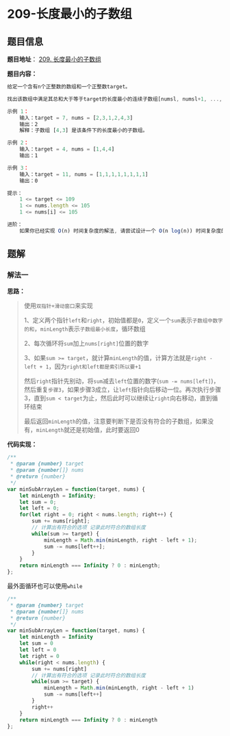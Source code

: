 # 209-长度最小的子数组

## 题目信息

**题目地址**： [209. 长度最小的子数组](https://leetcode.cn/problems/minimum-size-subarray-sum/description/)

**题目内容：**

```javascript
给定一个含有n个正整数的数组和一个正整数target。

找出该数组中满足其总和大于等于target的长度最小的连续子数组[numsl, numsl+1, ..., numsr-1, numsr]，并返回其长度。如果不存在符合条件的子数组，返回0。

示例 1：
    输入：target = 7, nums = [2,3,1,2,4,3]
    输出：2
    解释：子数组 [4,3] 是该条件下的长度最小的子数组。

示例 2：
    输入：target = 4, nums = [1,4,4]
    输出：1

示例 3：
    输入：target = 11, nums = [1,1,1,1,1,1,1,1]
    输出：0

提示：
    1 <= target <= 109
    1 <= nums.length <= 105
    1 <= nums[i] <= 105

进阶：
    如果你已经实现 O(n) 时间复杂度的解法, 请尝试设计一个 O(n log(n)) 时间复杂度的解法。
```

## 题解

### 解法一

**思路：**

> 使用`双指针+滑动窗口`来实现
> 
> 1、定义两个指针`left`和`right`，初始值都是`0`，定义一个`sum`表示`子数组中数字的和`，`minLength`表示`子数组最小长度`，循环数组
> 
> 2、每次循环将`sum`加上`nums[right]`位置的数字
> 
> 3、如果`sum >= target`，就计算`minLength`的值，计算方法就是`right - left + 1`，因为`right和left都是索引所以要+1`
> 
> 然后`right`指针先别动，将`sum`减去`left`位置的数字(`sum -= nums[left]`)，然后重复`步骤3`，如果步骤3成立，让`left`指针向后移动一位。再次执行步骤3，直到`sum < target`为止，然后此时可以继续让`right`向右移动，直到循环结束
> 
> 最后返回`minLength`的值，注意要判断下是否没有符合的子数组，如果没有，`minLength`就还是初始值，此时要返回0

**代码实现：**

```javascript
/**
 * @param {number} target
 * @param {number[]} nums
 * @return {number}
 */
var minSubArrayLen = function(target, nums) {
    let minLength = Infinity;
    let sum = 0;
    let left = 0;
    for(let right = 0; right < nums.length; right++) {
        sum += nums[right];
        // 计算出有符合的选项 记录此时符合的数组长度
        while(sum >= target) {
            minLength = Math.min(minLength, right - left + 1);
            sum -= nums[left++];
        }
    }
    return minLength === Infinity ? 0 : minLength;
};
```

最外面循环也可以使用`while`

```javascript
/**
 * @param {number} target
 * @param {number[]} nums
 * @return {number}
 */
var minSubArrayLen = function(target, nums) {
    let minLength = Infinity
    let sum = 0
    let left = 0
    let right = 0
    while(right < nums.length) {
        sum += nums[right]
        // 计算出有符合的选项 记录此时符合的数组长度
        while(sum >= target) {
            minLength = Math.min(minLength, right - left + 1)
            sum -= nums[left++]
        }
        right++
    }
    return minLength === Infinity ? 0 : minLength
};
```